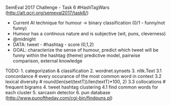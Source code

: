 SemEval 2017 Challenge - Task 6
#HashTagWars (http://alt.qcri.org/semeval2017/task6/)

 - Current AI technique for humour -> binary classification (0/1 - funny/not funny)
 - Humour has a continous nature and is subjective (wit, puns, cleverness)
 - @midnight
 - DATA: tweet - #hashtag - score (0,1,2)
 - GOAL: characterize the sense of humour, predict which tweet will be funny within the hashtag (theme)
    predictive model, pairwise comparison, external knowledge

TODO:
    1. categorization & classification
    2. wordnet.synsets
    3. nltk.Text
        3.1 concordance # every occurance of the most common word in context
        3.2 lexical diversity # round(len(set(textT))/len(textT)*100, 2)
        3.3 collocations # frequent bigrams
    4. tweet hashtag clustering
        4.1 find common words for each cluster
    5. sarcasm detector
    6. pun database (http://www.punoftheday.com/cgi-bin/findpuns.pl)
